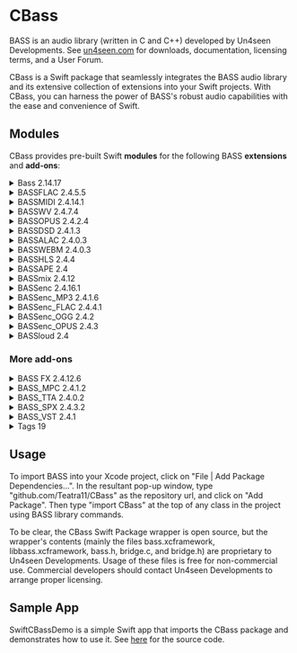 # CBass

BASS is an audio library (written in C and C++) developed by Un4seen Developments. See [un4seen.com](https://www.un4seen.com) for downloads, documentation, licensing terms, and a User Forum.

CBass is a Swift package that seamlessly integrates the BASS audio library and its extensive collection of extensions into your Swift projects. With CBass, you can harness the power of BASS's robust audio capabilities with the ease and convenience of Swift.



## Modules

CBass provides pre-built Swift **modules** for the following BASS **extensions** and **add-ons**:

<details>
<summary> Bass 2.14.17 </summary>

The Main APIs of Bass which includes the `bass.xcframework` & `libbass.xcframeworks` binaries and the public `bass.h` header.

</details>


<details>
<summary> BASSFLAC 2.4.5.5 </summary>

 An extension enabling the playback of [FLAC](https://xiph.org/flac) 
 (including Ogg FLAC) encoded files and streams.

</details>


<details>
<summary> BASSMIDI 2.4.14.1 </summary>

 An extension enabling the playback of MIDI files and custom event sequences, using SF2 and 
 SFZ soundfonts to provide the sounds, including support for SF2PACK and
 SF3 compressed soundfonts. MIDI input is also supported.
 
 A couple of SF2 soundfonts are available [here](https://www.un4seen.com/download.php?x/ChoriumRevA)
 and [here](https://www.un4seen.com/download.php?x/WeedsGM3).
 
</details>


<details>
<summary> BASSWV 2.4.7.4 </summary>

 An extension enabling the playback of [WavPack](https://www.wavpack.com/)
 encoded files and streams, including WavPack DSD files when used with the BASSDSD add-on.
 
</details>


<details>
<summary> BASSOPUS 2.4.2.4 </summary>

An extension enabling the playback of [Opus](https://opus-codec.org/) encoded files and streams.
 
</details>


<details>
<summary> BASSDSD 2.4.1.3 </summary>

 An extension enabling the playback of **DSD (Direct Stream Digital)** data in
 `DSDIFF` and `DSF` containers, and WavPack when used with the `BASSWV` add-on.
 Includes `raw DSD` and `DSD-over-PCM` output options.
 
</details>


<details>
<summary> BASSALAC 2.4.0.3 </summary>

 An extension enabling the playback of [WebM](https://www.webmproject.org/) and
 [Matroska](https://www.matroska.org/) files and streams.
 
</details>


<details>
<summary> BASSWEBM 2.4.0.3 </summary>

 An extension enabling the playback of [WebM](https://www.webmproject.org/) and
 [Matroska](https://www.matroska.org/) files and streams.
 
</details>


<details>
<summary> BASSHLS 2.4.4 </summary>

 An extension enabling the playback of **HLS (HTTP Live Streaming)** streams.
 Local media playlists and segments are also supported.
 
</details>


<details>
<summary> BASSAPE 2.4 </summary>

An extension enabling the playback of [Monkey's Audio](https://monkeysaudio.com) encoded files.
 
</details>


<details>
<summary> BASSmix 2.4.12 </summary>

 An extension providing the ability to mix together multiple BASS channels,
 with resampling and matrix mixing features.
 Also provides the ability to split a BASS channel into multiple channels.
 
</details>


<details>
<summary> BASSenc 2.4.16.1 </summary>

 An extension that allows BASS channels to be encoded using command-line encoders with
 `STDIN` support, or ACM codecs (on Windows) or CoreAudio codecs (on `macOS/iOS`),
 or user-provided encoders.
 Also features streaming of encoded data to clients directly or via Shoutcast and 
 Icecast servers, and `PCM` `WAV/AIFF` file writing.
 
</details>


<details>
<summary> BASSenc_MP3 2.4.1.6 </summary>

An extension to `BASSenc` that provides MP3 encoding of BASS channels, with support for `LAME` options.
 
</details>


<details>
<summary> BASSenc_FLAC 2.4.4.1 </summary>

 An extension to BASSenc that provides [FLAC](https://xiph.org/flac/) encoding of
 BASS channels, including support for Ogg FLAC and chained bitstreams.
 
</details>


<details>
<summary> BASSenc_OGG 2.4.2 </summary>

 An extension to BASSenc that provides [Ogg Vorbis](https://xiph.org/vorbis/)
 encoding of BASS channels, with support for OGGENC options and chained bitstreams.
 
</details>


<details>
<summary> BASSenc_OPUS 2.4.3 </summary>

 An extension to BASSenc that provides [Opus](https://opus-codec.org/) encoding of
 BASS channels, with support for OPUSENC options and chained bitstreams.
 
</details>


<details>
<summary> BASSloud 2.4 </summary>

An extension providing loudness measurement of BASS channels.
 
</details>


### More add-ons


<details>
<summary> BASS FX 2.4.12.6 </summary>

An extension providing several effects, including reverse playback and tempo & pitch control.
 
</details>


<details>
<summary> BASS_MPC 2.4.1.2 </summary>

An extension enabling the playback of [Musepack](https://www.musepack.net/) encoded files and streams.
 
</details>


<details>
<summary> BASS_TTA 2.4.0.2 </summary>

An extension enabling the playback of [TTA](http://tta.tausoft.org) encoded files.
 
</details>


<details>
<summary> BASS_SPX 2.4.3.2 </summary>

 An extension enabling the playback of [Speex](https://www.speex.org) encoded files.
 
 **MacOS Only**
 
</details>


<details>
<summary> BASS_VST 2.4.1 </summary>

 An extension enabling the use of VST effects and instruments with BASS.
 
 **MacOS Only**
 
</details>


<details>
<summary> Tags 19 </summary>

 An extension producing formatted **text** from the 
 `ID3v1/v2`, `OGG/FLAC`, `WMA`, `APE`, `MP4`, and `RIFF` tags of a BASS stream.
 
</details>



## Usage

To import BASS into your Xcode project, click on "File | Add Package Dependencies...".  In the resultant pop-up window, type "github.com/Teatra11/CBass" as the repository url, and click on "Add Package".  Then type "import CBass" at the top of any class in the project using BASS library commands.

To be clear, the CBass Swift Package wrapper is open source, but the wrapper's contents (mainly the files bass.xcframework, libbass.xcframework, bass.h, bridge.c, and bridge.h) are proprietary to Un4seen Developments. Usage of these files is free for non-commercial use.  Commercial developers should contact Un4seen Developments to arrange proper licensing.



## Sample App

SwiftCBassDemo is a simple Swift app that imports the CBass package and demonstrates how to use it.  See [here](https://github.com/Treata11/SwiftCBassDemo) for the source code.

